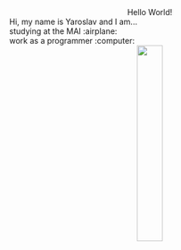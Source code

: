 <div align="center">Hello World!</div>
<div>Hi, my name is Yaroslav and I am...</div>
studying at the MAI :airplane:
<div></div>
<div></div>
work as a programmer :computer:
<div id="header" align="center">
  <img src="https://media.giphy.com/media/v1.Y2lkPTc5MGI3NjExZGJjdzhsbG56azQ5MHY3aDJ4N2YzNzVkd2dkaWZ1cnpydWdsM2xzYSZlcD12MV9naWZzX3NlYXJjaCZjdD1n/ErZ8hv5eO92JW/giphy.gif" width="30%"/>
</div>
